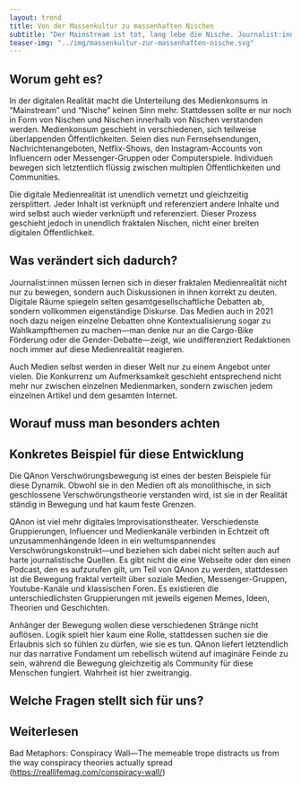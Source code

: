```yaml
---
layout: trend
title: Von der Massenkultur zu massenhaften Nischen
subtitle: "Der Mainstream ist tot, lang lebe die Nische. Journalist:innen müssen lernen diese neuen Medienrealität richtig zu manövrieren."
teaser-img: "../img/massenkultur-zur-massenhaften-nische.svg"
---
```


## Worum geht es?
In der digitalen Realität macht die Unterteilung des Medienkonsums in “Mainstream” und “Nische” keinen Sinn mehr. Stattdessen sollte er nur noch in Form von Nischen und Nischen innerhalb von Nischen verstanden werden. Medienkonsum geschieht in verschiedenen, sich teilweise überlappenden Öffentlichkeiten. Seien dies nun Fernsehsendungen, Nachrichtenangeboten, Netflix-Shows, den Instagram-Accounts von Influencern oder Messenger-Gruppen oder Computerspiele. Individuen bewegen sich letztentlich flüssig zwischen multiplen Öffentlichkeiten und Communities.

Die digitale Medienrealität ist unendlich vernetzt und gleichzeitig zersplittert. Jeder Inhalt ist verknüpft und referenziert andere Inhalte und wird selbst auch wieder verknüpft und referenziert. Dieser Prozess geschieht jedoch in unendlich fraktalen Nischen, nicht einer breiten digitalen Öffentlichkeit.

## Was verändert sich dadurch?
Journalist:innen müssen lernen sich in dieser fraktalen Medienrealität nicht nur zu bewegen, sondern auch Diskussionen in ihnen korrekt zu deuten. Digitale Räume spiegeln selten gesamtgesellschaftliche Debatten ab, sondern vollkommen eigenständige Diskurse. Das Medien auch in 2021 noch dazu neigen einzelne Debatten ohne Kontextualisierung sogar zu Wahlkampfthemen zu machen—man denke nur an die Cargo-Bike Förderung oder die Gender-Debatte—zeigt, wie undifferenziert Redaktionen noch immer auf diese Medienrealität reagieren.

Auch Medien selbst werden in dieser Welt nur zu einem Angebot unter vielen. Die Konkurrenz um Aufmerksamkeit geschieht entsprechend nicht mehr nur zwischen einzelnen Medienmarken, sondern zwischen jedem einzelnen Artikel und dem gesamten Internet.

## Worauf muss man besonders achten

## Konkretes Beispiel für diese Entwicklung
Die QAnon Verschwörungsbewegung ist eines der besten Beispiele für diese Dynamik. Obwohl sie in den Medien oft als monolithische, in sich geschlossene Verschwörungstheorie verstanden wird, ist sie in der Realität ständig in Bewegung und hat kaum feste Grenzen. 

QAnon ist viel mehr digitales Improvisationstheater. Verschiedenste Gruppierungen, Influencer und Medienkanäle verbinden in Echtzeit oft unzusammenhängende Ideen in ein weltumspannendes Verschwörungskonstrukt—und beziehen sich dabei nicht selten auch auf harte journalistische Quellen. Es gibt nicht die eine Webseite oder den einen Podcast, den es aufzurufen gilt, um Teil von QAnon zu werden, stattdessen ist die Bewegung fraktal verteilt über soziale Medien, Messenger-Gruppen, Youtube-Kanäle und klassischen Foren. Es existieren die unterschiedlichsten Gruppierungen mit jeweils eigenen Memes, Ideen, Theorien und Geschichten.

Anhänger der Bewegung wollen diese verschiedenen Stränge nicht auflösen. Logik spielt hier kaum eine Rolle, stattdessen suchen sie die Erlaubnis sich so fühlen zu dürfen, wie sie es tun. QAnon liefert letztendlich nur das narrative Fundament um rebellisch wütend auf imaginäre Feinde zu sein, während die Bewegung  gleichzeitig als Community für diese Menschen fungiert. Wahrheit ist hier zweitrangig.

## Welche Fragen stellt sich für uns?

## Weiterlesen

Bad Metaphors: Conspiracy Wall—The memeable trope distracts us from the way conspiracy theories actually spread (https://reallifemag.com/conspiracy-wall/)